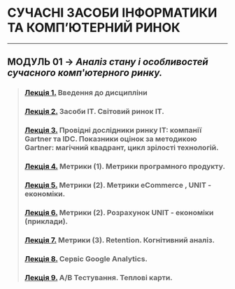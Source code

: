 # **СУЧАСНІ ЗАСОБИ ІНФОРМАТИКИ ТА КОМП’ЮТЕРНИЙ РИНОК**
***
## **МОДУЛЬ 01** -> *Аналіз стану і особливостей сучасного комп'ютерного ринку.*
>### **[Лекція 1.](/01_LEC/Modulo_1/2020_CMark_Lec_01_.pdf) Введення до дисципліни**  
>### **[Лекція 2.](/01_LEC/Modulo_1/2020_CMark_Lec_02_.pdf) Засоби ІТ. Світовий ринок IT.**  
>### **[Лекція 3.](/01_LEC/Modulo_1/2020_CMark_Lec_03_.pdf) Провідні дослідники ринку IT: компанії Gartner та IDC. Показники оцінок за методикою Gartner: магічний квадрант, цикл зрілості технологій.**  
>### **[Лекція 4.](/01_LEC/Modulo_1/2020_CMark_Lec_04_.pdf) Метрики (1). Метрики програмного продукту.**  
>### **[Лекція 5.](/01_LEC/Modulo_1/2020_CMark_Lec_05_.pdf) Метрики (2). Метрики eCommerce , UNIT - економіки.**  
>### **[Лекція 6.](/01_LEC/Modulo_1/2020_CMark_Lec_06_.pdf) Метрики (2). Розрахунок UNIT - економіки (приклади).**  
>### **[Лекція 7.](/01_LEC/Modulo_1/2020_CMark_Lec_07_.pdf) Метрики (3). Retention. Когнітивний аналіз.**  
>### **[Лекція 8.](/01_LEC/Modulo_1/2020_CMark_Lec_08_.pdf) Сервіс Google Analytics.**  
>### **[Лекція 9.](/01_LEC/Modulo_1/2020_CMark_Lec_09_.pdf) A/B Тестування. Теплові карти.**  
